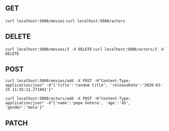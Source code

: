 
## GET

`curl localhost:5000/movies`
`curl localhost:5000/actors`


## DELETE

`curl localhost:5000/movies/3 -X DELETE`
`curl localhost:5000/actors/3 -X DELETE`


## POST

`curl localhost:5000/movies/add -X POST -H"Content-Type: application/json" -d"{'title':'random title', 'releaseDate':'2020-03-25 11:55:11.271041'}" `

`curl localhost:5000/actors/add -X POST -H"Content-Type: application/json" -d"{'name':'pepe Gotera', 'age':'45', 'gender':'male'}" `


## PATCH

